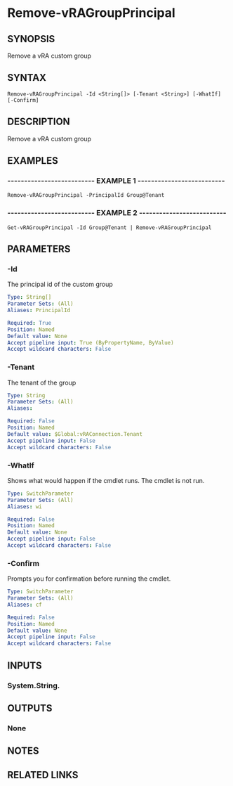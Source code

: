 # Remove-vRAGroupPrincipal

## SYNOPSIS
Remove a vRA custom group

## SYNTAX

```
Remove-vRAGroupPrincipal -Id <String[]> [-Tenant <String>] [-WhatIf] [-Confirm]
```

## DESCRIPTION
Remove a vRA custom group

## EXAMPLES

### -------------------------- EXAMPLE 1 --------------------------
```
Remove-vRAGroupPrincipal -PrincipalId Group@Tenant
```

### -------------------------- EXAMPLE 2 --------------------------
```
Get-vRAGroupPrincipal -Id Group@Tenant | Remove-vRAGroupPrincipal
```

## PARAMETERS

### -Id
The principal id of the custom group

```yaml
Type: String[]
Parameter Sets: (All)
Aliases: PrincipalId

Required: True
Position: Named
Default value: None
Accept pipeline input: True (ByPropertyName, ByValue)
Accept wildcard characters: False
```

### -Tenant
The tenant of the group

```yaml
Type: String
Parameter Sets: (All)
Aliases: 

Required: False
Position: Named
Default value: $Global:vRAConnection.Tenant
Accept pipeline input: False
Accept wildcard characters: False
```

### -WhatIf
Shows what would happen if the cmdlet runs.
The cmdlet is not run.

```yaml
Type: SwitchParameter
Parameter Sets: (All)
Aliases: wi

Required: False
Position: Named
Default value: None
Accept pipeline input: False
Accept wildcard characters: False
```

### -Confirm
Prompts you for confirmation before running the cmdlet.

```yaml
Type: SwitchParameter
Parameter Sets: (All)
Aliases: cf

Required: False
Position: Named
Default value: None
Accept pipeline input: False
Accept wildcard characters: False
```

## INPUTS

### System.String.

## OUTPUTS

### None

## NOTES

## RELATED LINKS

